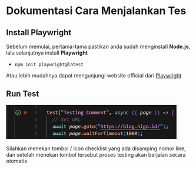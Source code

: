 # Dokumentasi Cara Menjalankan Tes

## Install Playwright

 Sebelum memulai, pertama-tama pastikan anda sudah menginstall **Node.js**, lalu selanjutnya install **Playwright**

- <pre><code>npm init playwright@latest</code></pre>

Atau lebih mudahnya dapat mengunjungi website official dari [Playwright](https://playwright.dev/docs/intro)

## Run Test

![Gambar](/image.png)

Silahkan menekan tombol / icon checklist yang ada disamping nomor line, dan setelah menekan tombol tersebut proses testing akan berjalan secara otomatis
